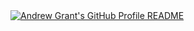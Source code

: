 <a href="https://github.com/Andrew6rant/Andrew6rant">
  <picture>
    <source media="(prefers-color-scheme: dark)" srcset="https://raw.githubusercontent.com/Anand-Asok/Anand-Asok/main/dark_mode.svg">
    <img alt="Andrew Grant's GitHub Profile README" src="">
  </picture>
</a>
